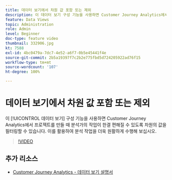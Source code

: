 ```yaml
---
title: 데이터 보기에서 차원 값 포함 또는 제외
description: 이 데이터 보기 구성 기능을 사용하면 Customer Journey Analytics에서 프로젝트를 만들 때 분석가의 작업이 한결 편해질 수 있도록 차원의 값을 필터링할 수 있습니다. 이를 활용하여 분석 작업을 더욱 원활하게 수행해 보십시오.
feature: Data Views
topic: Administration
role: Admin
level: Beginner
doc-type: feature video
thumbnail: 332906.jpg
kt: 7588
exl-id: 4bc0479a-7dc7-4e52-a6f7-0b5e45441f4e
source-git-commit: 2b5a19397f7c2b2e775fbd5d724205922ad76f15
workflow-type: tm+mt
source-wordcount: '107'
ht-degree: 100%

---
```


# 데이터 보기에서 차원 값 포함 또는 제외

이 [!UICONTROL 데이터 보기] 구성 기능을 사용하면 Customer Journey Analytics에서 프로젝트를 만들 때 분석가의 작업이 한결 편해질 수 있도록 차원의 값을 필터링할 수 있습니다. 이를 활용하여 분석 작업을 더욱 원활하게 수행해 보십시오.

>[!VIDEO](https://video.tv.adobe.com/v/332906/?quality=12&learn=on)

## 추가 리소스

* [Customer Journey Analytics - 데이터 보기 설명서](https://experienceleague.adobe.com/docs/analytics-platform/using/cja-dataviews/create-dataview.html)
